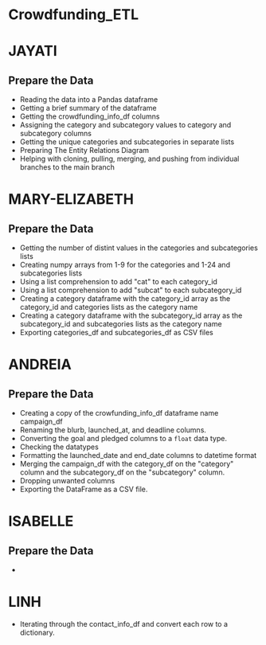 # Crowdfunding_ETL

# JAYATI

## Prepare the Data 
- Reading the data into a Pandas dataframe
- Getting a brief summary of the dataframe
- Getting the crowdfunding_info_df columns
- Assigning the category and subcategory values to category and subcategory columns
- Getting the unique categories and subcategories in separate lists
- Preparing The Entity Relations Diagram
- Helping with cloning, pulling, merging, and pushing from individual branches to the main branch

 
# MARY-ELIZABETH

## Prepare the Data 
- Getting the number of distint values in the categories and subcategories lists
- Creating numpy arrays from 1-9 for the categories and 1-24 and subcategories lists
- Using a list comprehension to add "cat" to each category_id
- Using a list comprehension to add "subcat" to each subcategory_id
- Creating a category dataframe with the category_id array as the category_id and categories lists as the category name
- Creating a category dataframe with the subcategory_id array as the subcategory_id and subcategories lists as the category name
- Exporting categories_df and subcategories_df as CSV files


# ANDREIA

## Prepare the Data 
- Creating a copy of the crowfunding_info_df dataframe name campaign_df
- Renaming the blurb, launched_at, and deadline columns.
- Converting the goal and pledged columns to a `float` data type.
- Checking the datatypes
- Formatting the launched_date and end_date columns to datetime format
- Merging the campaign_df with the category_df on the "category" column and  the subcategory_df on the "subcategory" column.
- Dropping unwanted columns
- Exporting the DataFrame as a CSV file. 


# ISABELLE

## Prepare the Data 
- 


# LINH
- Iterating through the contact_info_df and convert each row to a dictionary.

